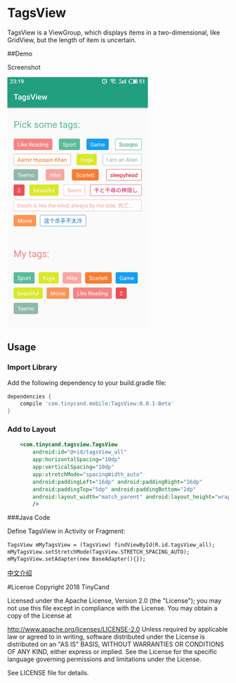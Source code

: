 # TagsView
TagsView is a ViewGroup, which displays items in a two-dimensional, like GridView, but the length of item is uncertain.

##Demo

Screenshot


<img src="TagsViewDemo_en_1.jpg" width="320px"/>


## Usage
### Import Library

Add the following dependency to your build.gradle file:

```groovy
dependencies {
    compile 'com.tinycand.mobile:TagsView:0.0.1-Beta'
}
```

### Add to Layout

```xml
    <com.tinycand.tagsview.TagsView
        android:id="@+id/tagsView_all"
        app:horizontalSpacing="10dp"
        app:verticalSpacing="10dp"
        app:stretchMode="spacingWidth_auto"
        android:paddingLeft="16dp" android:paddingRight="16dp"
        android:paddingTop="5dp" android:paddingBottom="2dp"
        android:layout_width="match_parent" android:layout_height="wrap_content"
        />
```


###Java Code

Define TagsView in Activity or Fragment:

    TagsView mMyTagsView = (TagsView) findViewById(R.id.tagsView_all);
    mMyTagsView.setStretchMode(TagsView.STRETCH_SPACING_AUTO);
    mMyTagsView.setAdapter(new BaseAdapter(){});


[中文介绍](README_zh.md)


#License
Copyright 2018 TinyCand

Licensed under the Apache License, Version 2.0 (the "License"); you may not use this file except in compliance with the License. You may obtain a copy of the License at

http://www.apache.org/licenses/LICENSE-2.0
Unless required by applicable law or agreed to in writing, software distributed under the License is distributed on an "AS IS" BASIS, WITHOUT WARRANTIES OR CONDITIONS OF ANY KIND, either express or implied. See the License for the specific language governing permissions and limitations under the License.

See LICENSE file for details.
